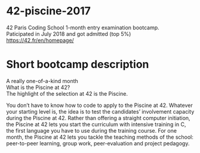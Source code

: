 # 42-piscine-2017

42 Paris Coding School 1-month entry examination bootcamp. \
Paticipated in July 2018 and got admitted (top 5%) \
https://42.fr/en/homepage/


# Short bootcamp description

A really one-of-a-kind month \
What is the Piscine at 42? \
The highlight of the selection at 42 is the Piscine. 

You don’t have to know how to code to apply to the Piscine at 42. Whatever your starting level is, the idea is to test the candidates’ involvement capacity during the Piscine at 42. Rather than offering a straight computer initiation, the Piscine at 42 lets you start the curriculum with intensive training in C, the first language you have to use during the training course. For one month, the Piscine at 42 lets you tackle the teaching methods of the school: peer-to-peer learning, group work, peer-evaluation and project pedagogy.

